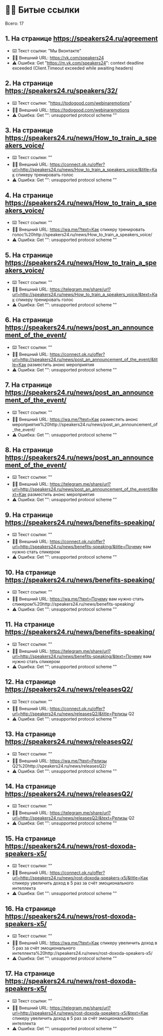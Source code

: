 # ⛓️‍💥 Битые ссылки

Всего: 17

## 1. На странице https://speakers24.ru/agreement

- ⌨️ Текст ссылки: "Мы Вконтакте"
- ⛓️‍💥 Внешний URL: https://vk.com/speakers24
- ⚠️ Ошибка: Get "https://m.vk.com/speakers24": context deadline exceeded (Client.Timeout exceeded while awaiting headers)

## 2. На странице https://speakers24.ru/speakers/32/

- ⌨️ Текст ссылки: "https://todogood.com/webinaremotions"
- ⛓️‍💥 Внешний URL: https://todogood.com/webinaremotions
- ⚠️ Ошибка: Get "": unsupported protocol scheme ""

## 3. На странице https://speakers24.ru/news/How_to_train_a_speakers_voice/

- ⌨️ Текст ссылки: ""
- ⛓️‍💥 Внешний URL: https://connect.ok.ru/offer?url=http://speakers24.ru/news/How_to_train_a_speakers_voice/&title=Как спикеру тренировать голос
- ⚠️ Ошибка: Get "": unsupported protocol scheme ""

## 4. На странице https://speakers24.ru/news/How_to_train_a_speakers_voice/

- ⌨️ Текст ссылки: ""
- ⛓️‍💥 Внешний URL: https://wa.me/?text=Как спикеру тренировать голос%20http://speakers24.ru/news/How_to_train_a_speakers_voice/
- ⚠️ Ошибка: Get "": unsupported protocol scheme ""

## 5. На странице https://speakers24.ru/news/How_to_train_a_speakers_voice/

- ⌨️ Текст ссылки: ""
- ⛓️‍💥 Внешний URL: https://telegram.me/share/url?url=http://speakers24.ru/news/How_to_train_a_speakers_voice/&text=Как спикеру тренировать голос
- ⚠️ Ошибка: Get "": unsupported protocol scheme ""

## 6. На странице https://speakers24.ru/news/post_an_announcement_of_the_event/

- ⌨️ Текст ссылки: ""
- ⛓️‍💥 Внешний URL: https://connect.ok.ru/offer?url=http://speakers24.ru/news/post_an_announcement_of_the_event/&title=Как разместить анонс мероприятия
- ⚠️ Ошибка: Get "": unsupported protocol scheme ""

## 7. На странице https://speakers24.ru/news/post_an_announcement_of_the_event/

- ⌨️ Текст ссылки: ""
- ⛓️‍💥 Внешний URL: https://wa.me/?text=Как разместить анонс мероприятия%20http://speakers24.ru/news/post_an_announcement_of_the_event/
- ⚠️ Ошибка: Get "": unsupported protocol scheme ""

## 8. На странице https://speakers24.ru/news/post_an_announcement_of_the_event/

- ⌨️ Текст ссылки: ""
- ⛓️‍💥 Внешний URL: https://telegram.me/share/url?url=http://speakers24.ru/news/post_an_announcement_of_the_event/&text=Как разместить анонс мероприятия
- ⚠️ Ошибка: Get "": unsupported protocol scheme ""

## 9. На странице https://speakers24.ru/news/benefits-speaking/

- ⌨️ Текст ссылки: ""
- ⛓️‍💥 Внешний URL: https://connect.ok.ru/offer?url=http://speakers24.ru/news/benefits-speaking/&title=Почему вам нужно стать спикером
- ⚠️ Ошибка: Get "": unsupported protocol scheme ""

## 10. На странице https://speakers24.ru/news/benefits-speaking/

- ⌨️ Текст ссылки: ""
- ⛓️‍💥 Внешний URL: https://wa.me/?text=Почему вам нужно стать спикером%20http://speakers24.ru/news/benefits-speaking/
- ⚠️ Ошибка: Get "": unsupported protocol scheme ""

## 11. На странице https://speakers24.ru/news/benefits-speaking/

- ⌨️ Текст ссылки: ""
- ⛓️‍💥 Внешний URL: https://telegram.me/share/url?url=http://speakers24.ru/news/benefits-speaking/&text=Почему вам нужно стать спикером
- ⚠️ Ошибка: Get "": unsupported protocol scheme ""

## 12. На странице https://speakers24.ru/news/releasesQ2/

- ⌨️ Текст ссылки: ""
- ⛓️‍💥 Внешний URL: https://connect.ok.ru/offer?url=http://speakers24.ru/news/releasesQ2/&title=Релизы Q2
- ⚠️ Ошибка: Get "": unsupported protocol scheme ""

## 13. На странице https://speakers24.ru/news/releasesQ2/

- ⌨️ Текст ссылки: ""
- ⛓️‍💥 Внешний URL: https://wa.me/?text=Релизы Q2%20http://speakers24.ru/news/releasesQ2/
- ⚠️ Ошибка: Get "": unsupported protocol scheme ""

## 14. На странице https://speakers24.ru/news/releasesQ2/

- ⌨️ Текст ссылки: ""
- ⛓️‍💥 Внешний URL: https://telegram.me/share/url?url=http://speakers24.ru/news/releasesQ2/&text=Релизы Q2
- ⚠️ Ошибка: Get "": unsupported protocol scheme ""

## 15. На странице https://speakers24.ru/news/rost-doxoda-speakers-x5/

- ⌨️ Текст ссылки: ""
- ⛓️‍💥 Внешний URL: https://connect.ok.ru/offer?url=http://speakers24.ru/news/rost-doxoda-speakers-x5/&title=Как спикеру увеличить доход в 5 раз за счёт эмоционального интеллекта
- ⚠️ Ошибка: Get "": unsupported protocol scheme ""

## 16. На странице https://speakers24.ru/news/rost-doxoda-speakers-x5/

- ⌨️ Текст ссылки: ""
- ⛓️‍💥 Внешний URL: https://wa.me/?text=Как спикеру увеличить доход в 5 раз за счёт эмоционального интеллекта%20http://speakers24.ru/news/rost-doxoda-speakers-x5/
- ⚠️ Ошибка: Get "": unsupported protocol scheme ""

## 17. На странице https://speakers24.ru/news/rost-doxoda-speakers-x5/

- ⌨️ Текст ссылки: ""
- ⛓️‍💥 Внешний URL: https://telegram.me/share/url?url=http://speakers24.ru/news/rost-doxoda-speakers-x5/&text=Как спикеру увеличить доход в 5 раз за счёт эмоционального интеллекта
- ⚠️ Ошибка: Get "": unsupported protocol scheme ""
